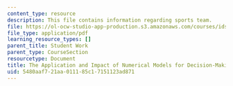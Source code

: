 ```yaml
---
content_type: resource
description: This file contains information regarding sports team.
file: https://ol-ocw-studio-app-production.s3.amazonaws.com/courses/ids-410j-modeling-and-assessment-for-policy-spring-2013/5480aaf721aa011185c17151123ad871_MITESD_864S13_Sprts_Team.pdf
file_type: application/pdf
learning_resource_types: []
parent_title: Student Work
parent_type: CourseSection
resourcetype: Document
title: The Application and Impact of Numerical Models for Decision-Making in Sports
uid: 5480aaf7-21aa-0111-85c1-7151123ad871
---
```

